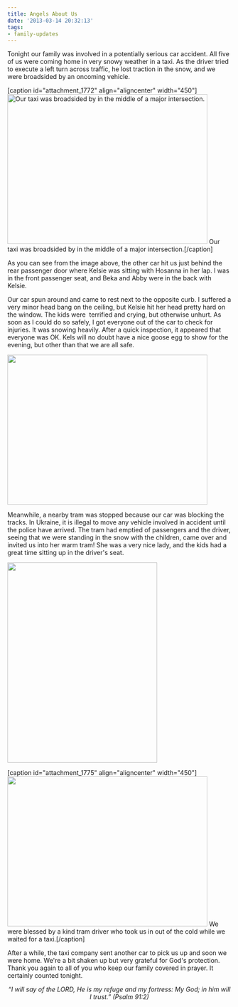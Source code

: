 ```yaml
---
title: Angels About Us
date: '2013-03-14 20:32:13'
tags:
- family-updates
---
```


Tonight our family was involved in a potentially serious car accident. All five of us were coming home in very snowy weather in a taxi. As the driver tried to execute a left turn across traffic, he lost traction in the snow, and we were broadsided by an oncoming vehicle.

[caption id="attachment_1772" align="aligncenter" width="450"]<a href="https://s3.amazonaws.com/images.ofreport.com/2013/03/2013-03-14-19.14.46.jpg"><img class="size-medium wp-image-1772" alt="Our taxi was broadsided by in the middle of a major intersection." src="https://s3.amazonaws.com/images.ofreport.com/2013/03/2013-03-14-19.14.46-450x337.jpg" width="450" height="337" /></a> Our taxi was broadsided by in the middle of a major intersection.[/caption]

As you can see from the image above, the other car hit us just behind the rear passenger door where Kelsie was sitting with Hosanna in her lap. I was in the front passenger seat, and Beka and Abby were in the back with Kelsie.

Our car spun around and came to rest next to the opposite curb. I suffered a very minor head bang on the ceiling, but Kelsie hit her head pretty hard on the window. The kids were  terrified and crying, but otherwise unhurt. As soon as I could do so safely, I got everyone out of the car to check for injuries. It was snowing heavily. After a quick inspection, it appeared that everyone was OK. Kels will no doubt have a nice goose egg to show for the evening, but other than that we are all safe.

<a href="https://s3.amazonaws.com/images.ofreport.com/2013/03/2013-03-14-19.08.47.jpg"><img class="aligncenter size-medium wp-image-1773" alt="" src="https://s3.amazonaws.com/images.ofreport.com/2013/03/2013-03-14-19.08.47-450x337.jpg" width="450" height="337" /></a>

Meanwhile, a nearby tram was stopped because our car was blocking the tracks. In Ukraine, it is illegal to move any vehicle involved in accident until the police have arrived. The tram had emptied of passengers and the driver, seeing that we were standing in the snow with the children, came over and invited us into her warm tram! She was a very nice lady, and the kids had a great time sitting up in the driver's seat.

<a href="https://s3.amazonaws.com/images.ofreport.com/2013/03/2013-03-14-19.16.11.jpg"><img class="aligncenter size-medium wp-image-1774" alt="" src="https://s3.amazonaws.com/images.ofreport.com/2013/03/2013-03-14-19.16.11-337x450.jpg" width="337" height="450" /></a>

[caption id="attachment_1775" align="aligncenter" width="450"]<a href="https://s3.amazonaws.com/images.ofreport.com/2013/03/2013-03-14-19.16.00.jpg"><img class="size-medium wp-image-1775" alt="" src="https://s3.amazonaws.com/images.ofreport.com/2013/03/2013-03-14-19.16.00-450x337.jpg" width="450" height="337" /></a> We were blessed by a kind tram driver who took us in out of the cold while we waited for a taxi.[/caption]

After a while, the taxi company sent another car to pick us up and soon we were home. We're a bit shaken up but very grateful for God's protection. Thank you again to all of you who keep our family covered in prayer. It certainly counted tonight.
<p style="text-align: center;"><em>“I will say of the LORD, He is my refuge and my fortress: My God; in him will I trust.”
(Psalm 91:2)</em></p>
